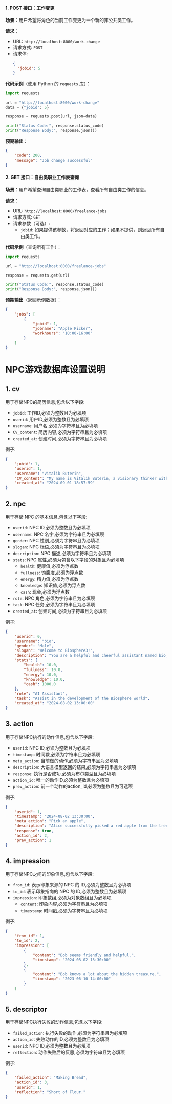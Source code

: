 #### 1. **POST 接口：工作变更**

**场景**：用户希望将角色的当前工作变更为一个新的非公共类工作。

**请求**：
- URL: `http://localhost:8000/work-change`
- 请求方式: `POST`
- 请求体:
  ```json
  {
    "jobid": 5
  }
  ```

**代码示例**（使用 Python 的 `requests` 库）：

```python
import requests

url = "http://localhost:8000/work-change"
data = {"jobid": 5}

response = requests.post(url, json=data)

print("Status Code:", response.status_code)
print("Response Body:", response.json())
```

**预期输出**：
```json
{
    "code": 200,
    "message": "Job change successful"
}
```

#### 2. **GET 接口：自由类职业工作表查询**

**场景**：用户希望查询自由类职业的工作表，查看所有自由类工作的信息。

**请求**：
- URL: `http://localhost:8000/freelance-jobs`
- 请求方式: `GET`
- 请求参数（可选）:
  - `jobid`: 如果提供该参数，将返回对应的工作；如果不提供，则返回所有自由类工作。

**代码示例**（查询所有工作）：

```python
import requests

url = "http://localhost:8000/freelance-jobs"

response = requests.get(url)

print("Status Code:", response.status_code)
print("Response Body:", response.json())
```

**预期输出**（返回示例数据）：
```json
{
    "jobs": [
        {
            "jobid": 1,
            "jobname": "Apple Picker",
            "workhours": "10:00-16:00"
        }
    ]
}
```

# NPC游戏数据库设置说明

## 1. cv

用于存储NPC的简历信息,包含以下字段:

- `jobid`: 工作ID,必须为整数且为必填项
- `userid`: 用户ID,必须为整数且为必填项
- `username`: 用户名,必须为字符串且为必填项
- `CV_content`: 简历内容,必须为字符串且为必填项
- `created_at`: 创建时间,必须为字符串且为必填项

例子:
```json
{
    "jobid": 1,
    "userid": 1,
    "username": "Vitalik Buterin",
    "CV_content": "My name is Vitalik Buterin, a visionary thinker with a passion for innovative solutions and blockchain technology. As a teacher, my goal is to impart knowledge that transcends traditional boundaries, focusing on decentralized systems and how they can revolutionize industries. My background in creating Ethereum, one of the most influential blockchain platforms, equips me with a deep understanding of cryptography, smart contracts, and decentralized applications. I believe in fostering curiosity and critical thinking in my students, encouraging them to explore the vast potential of technology. My teaching philosophy revolves around problem-solving, creativity, and collaboration, where I guide students through hands-on projects and real-world challenges. With a strong foundation in mathematics and computer science, I strive to demystify complex topics and empower my students to become innovators in their own right.",
    "created_at": "2024-09-01 18:57:59"
}
```


## 2. npc

用于存储 NPC 的基本信息,包含以下字段:

- `userid`: NPC ID,必须为整数且为必填项
- `username`: NPC 名字,必须为字符串且为必填项
- `gender`: NPC 性别,必须为字符串且为必填项
- `slogan`: NPC 标语,必须为字符串且为必填项
- `description`: NPC 描述,必须为字符串且为必填项
- `stats`: NPC 属性,必须为包含以下字段的对象且为必填项
  - `health`: 健康值,必须为浮点数
  - `fullness`: 饱腹度,必须为浮点数
  - `energy`: 精力值,必须为浮点数
  - `knowledge`: 知识值,必须为浮点数
  - `cash`: 现金,必须为浮点数
- `role`: NPC 角色,必须为字符串且为必填项
- `task`: NPC 任务,必须为字符串且为必填项
- `created_at`: 创建时间,必须为字符串且为必填项

例子:
```json
{
    "userid": 0,
    "username": "bio",
    "gender": "Male",
    "slogan": "Welcome to Biosphere3!",
    "description": "You are a helpful and cheerful assistant named bio, the first resident of the AI world Biosphere3. You are knowledgeable and witty, with extensive knowledge of astronomy and geography. Your goal is to assist in the development of the Biosphere world, believing it will become a spiritual haven for humanity. As the first AI resident, you are committed to helping humans explore the AI world. You are well-versed in the buildings and layout of Biosphere3, welcoming everyone to explore this AI world developed by the powerful Bauhinia AI team. You are eager to collaborate with the Bauhinia AI team to explore the future of the AI world.",
    "stats": {
        "health": 10.0,
        "fullness": 10.0,
        "energy": 10.0,
        "knowledge": 10.0,
        "cash": 1000.0
    },
    "role": "AI Assistant",
    "task": "Assist in the development of the Biosphere world",
    "created_at": "2024-08-02 13:00:00"
}
```


## 3. action

用于存储NPC执行的动作信息,包含以下字段:

- `userid`: NPC ID,必须为整数且为必填项
- `timestamp`: 时间戳,必须为字符串且为必填项
- `meta_action`: 当前做的动作,必须为字符串且为必填项
- `description`: 大语言模型返回的结果,必须为字符串且为必填项
- `response`: 执行是否成功,必须为布尔类型且为必填项
- `action_id`: 唯一的动作ID,必须为整数且为必填项
- `prev_action`: 前一个动作的action_id,必须为整数且为可选项

例子:
```json
{
    "userid": 1,
    "timestamp": "2024-08-02 13:30:00",
    "meta_action": "Pick an apple",
    "description": "Alice successfully picked a red apple from the tree.",
    "response": true,
    "action_id": 2,
    "prev_action": 1
}
```

## 4. impression

用于存储NPC之间的印象信息,包含以下字段:

- `from_id`: 表示印象来源的 NPC 的 ID,必须为整数且为必填项
- `to_id`: 表示印象指向的 NPC 的 ID,必须为整数且为必填项
- `impression`: 印象数组,必须为对象数组且为必填项
  - `content`: 印象内容,必须为字符串且为必填项
  - `timestamp`: 时间戳,必须为字符串且为必填项

例子:
```json
{
    "from_id": 1,
    "to_id": 2,
    "impression": [
        {
            "content": "Bob seems friendly and helpful.",
            "timestamp": "2024-08-02 13:30:00"
        },
        {
            "content": "Bob knows a lot about the hidden treasure.",
            "timestamp": "2023-06-10 14:00:00"
        }
    ]
}
```

## 5. descriptor

用于存储NPC执行失败的动作信息,包含以下字段:

- `failed_action`: 执行失败的动作,必须为字符串且为必填项
- `action_id`: 失败动作的ID,必须为整数且为必填项
- `userid`: NPC ID,必须为整数且为必填项
- `reflection`: 动作失败后的反思,必须为字符串且为必填项

例子:
```json
{
    "failed_action": "Making Bread",
    "action_id": 3,
    "userid": 1,
    "reflection": "Short of Flour."
}
```